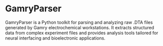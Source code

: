 # GamryParser
GamryParser is a Python toolkit for parsing and analyzing raw .DTA files generated by Gamry electrochemical workstations. It extracts structured data from complex experiment files and provides analysis tools tailored for neural interfacing and bioelectronic applications.
